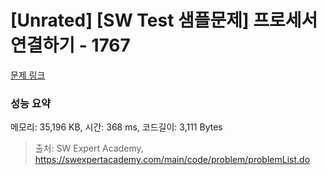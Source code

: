 # [Unrated] [SW Test 샘플문제] 프로세서 연결하기 - 1767 

[문제 링크](https://swexpertacademy.com/main/code/problem/problemDetail.do?contestProbId=AV4suNtaXFEDFAUf) 

### 성능 요약

메모리: 35,196 KB, 시간: 368 ms, 코드길이: 3,111 Bytes



> 출처: SW Expert Academy, https://swexpertacademy.com/main/code/problem/problemList.do